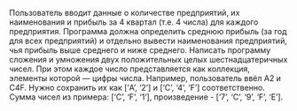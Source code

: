 Пользователь вводит данные о количестве предприятий, их наименования и прибыль за 4 квартал (т.е. 4 числа) для каждого предприятия. Программа должна определить среднюю прибыль (за год для всех предприятий) и отдельно вывести наименования предприятий, чья прибыль выше среднего и ниже среднего.
Написать программу сложения и умножения двух положительных целых шестнадцатеричных чисел. При этом каждое число представляется как коллекция, элементы которой — цифры числа. Например, пользователь ввёл A2 и C4F. Нужно сохранить их как [‘A’, ‘2’] и [‘C’, ‘4’, ‘F’] соответственно. Сумма чисел из примера: [‘C’, ‘F’, ‘1’], произведение - [‘7’, ‘C’, ‘9’, ‘F’, ‘E’].